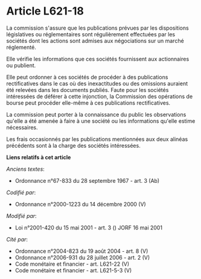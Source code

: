 # Article L621-18

La commission s'assure que les publications prévues par les dispositions législatives ou réglementaires sont régulièrement
effectuées par les sociétés dont les actions sont admises aux négociations sur un marché réglementé.

Elle vérifie les informations que ces sociétés fournissent aux actionnaires ou publient.

Elle peut ordonner à ces sociétés de procéder à des publications rectificatives dans le cas où des inexactitudes ou des
omissions auraient été relevées dans les documents publiés. Faute pour les sociétés intéressées de déférer à cette
injonction, la Commission des opérations de bourse peut procéder elle-même à ces publications rectificatives.

La commission peut porter à la connaissance du public les observations qu'elle a été amenée à faire à une société ou les
informations qu'elle estime nécessaires.

Les frais occasionnés par les publications mentionnées aux deux alinéas précédents sont à la charge des sociétés intéressées.

**Liens relatifs à cet article**

_Anciens textes_:

  - Ordonnance n°67-833 du 28 septembre 1967 - art. 3 (Ab)

_Codifié par_:

  - Ordonnance n°2000-1223 du 14 décembre 2000 (V)

_Modifié par_:

  - Loi n°2001-420 du 15 mai 2001 - art. 3 () JORF 16 mai 2001

_Cité par_:

  - Ordonnance n°2004-823 du 19 août 2004 - art. 8 (V)
  - Ordonnance n°2006-931 du 28 juillet 2006 - art. 2 (V)
  - Code monétaire et financier - art. L621-22 (V)
  - Code monétaire et financier - art. L621-5-3 (V)
